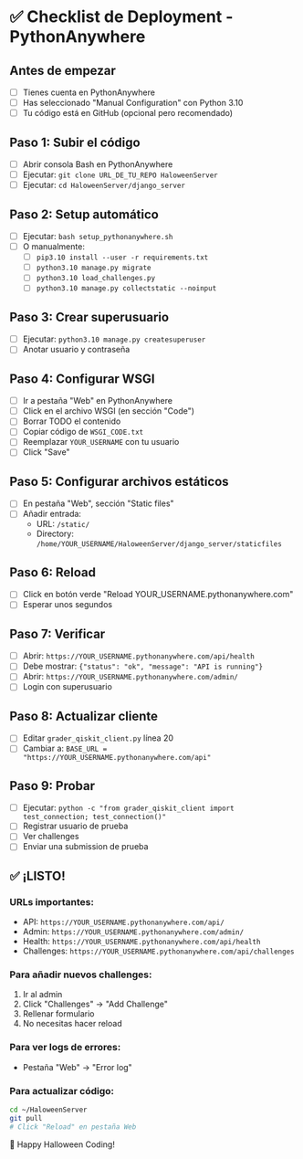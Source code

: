 # ✅ Checklist de Deployment - PythonAnywhere

## Antes de empezar
- [ ] Tienes cuenta en PythonAnywhere
- [ ] Has seleccionado "Manual Configuration" con Python 3.10
- [ ] Tu código está en GitHub (opcional pero recomendado)

## Paso 1: Subir el código
- [ ] Abrir consola Bash en PythonAnywhere
- [ ] Ejecutar: `git clone URL_DE_TU_REPO HaloweenServer`
- [ ] Ejecutar: `cd HaloweenServer/django_server`

## Paso 2: Setup automático
- [ ] Ejecutar: `bash setup_pythonanywhere.sh`
- [ ] O manualmente:
  - [ ] `pip3.10 install --user -r requirements.txt`
  - [ ] `python3.10 manage.py migrate`
  - [ ] `python3.10 load_challenges.py`
  - [ ] `python3.10 manage.py collectstatic --noinput`

## Paso 3: Crear superusuario
- [ ] Ejecutar: `python3.10 manage.py createsuperuser`
- [ ] Anotar usuario y contraseña

## Paso 4: Configurar WSGI
- [ ] Ir a pestaña "Web" en PythonAnywhere
- [ ] Click en el archivo WSGI (en sección "Code")
- [ ] Borrar TODO el contenido
- [ ] Copiar código de `WSGI_CODE.txt`
- [ ] Reemplazar `YOUR_USERNAME` con tu usuario
- [ ] Click "Save"

## Paso 5: Configurar archivos estáticos
- [ ] En pestaña "Web", sección "Static files"
- [ ] Añadir entrada:
  - URL: `/static/`
  - Directory: `/home/YOUR_USERNAME/HaloweenServer/django_server/staticfiles`

## Paso 6: Reload
- [ ] Click en botón verde "Reload YOUR_USERNAME.pythonanywhere.com"
- [ ] Esperar unos segundos

## Paso 7: Verificar
- [ ] Abrir: `https://YOUR_USERNAME.pythonanywhere.com/api/health`
- [ ] Debe mostrar: `{"status": "ok", "message": "API is running"}`
- [ ] Abrir: `https://YOUR_USERNAME.pythonanywhere.com/admin/`
- [ ] Login con superusuario

## Paso 8: Actualizar cliente
- [ ] Editar `grader_qiskit_client.py` línea 20
- [ ] Cambiar a: `BASE_URL = "https://YOUR_USERNAME.pythonanywhere.com/api"`

## Paso 9: Probar
- [ ] Ejecutar: `python -c "from grader_qiskit_client import test_connection; test_connection()"`
- [ ] Registrar usuario de prueba
- [ ] Ver challenges
- [ ] Enviar una submission de prueba

## ✅ ¡LISTO!

### URLs importantes:
- API: `https://YOUR_USERNAME.pythonanywhere.com/api/`
- Admin: `https://YOUR_USERNAME.pythonanywhere.com/admin/`
- Health: `https://YOUR_USERNAME.pythonanywhere.com/api/health`
- Challenges: `https://YOUR_USERNAME.pythonanywhere.com/api/challenges`

### Para añadir nuevos challenges:
1. Ir al admin
2. Click "Challenges" → "Add Challenge"
3. Rellenar formulario
4. No necesitas hacer reload

### Para ver logs de errores:
- Pestaña "Web" → "Error log"

### Para actualizar código:
```bash
cd ~/HaloweenServer
git pull
# Click "Reload" en pestaña Web
```

🎃 Happy Halloween Coding!
